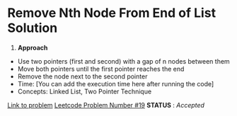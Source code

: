 # Remove Nth Node From End of List Solution

1. **Approach**  
* Use two pointers (first and second) with a gap of n nodes between them
* Move both pointers until the first pointer reaches the end
* Remove the node next to the second pointer
* Time: [You can add the execution time here after running the code]
* Concepts: Linked List, Two Pointer Technique

[Link to problem](https://leetcode.com/problems/remove-nth-node-from-end-of-list)
<u>Leetcode Problem Number #19</u>
**STATUS** : _Accepted_

